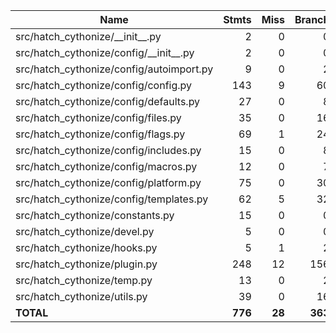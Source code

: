 | Name                                    |   Stmts |   Miss |  Branch | BrPart |   Cover |
| --------------------------------------- | ------: | -----: | ------: | -----: | ------: |
| src/hatch_cythonize/\_\_init\_\_.py        |       2 |      0 |       0 |      0 |    100% |
| src/hatch_cythonize/config/\_\_init\_\_.py |       2 |      0 |       0 |      0 |    100% |
| src/hatch_cythonize/config/autoimport.py   |       9 |      0 |       2 |      0 |    100% |
| src/hatch_cythonize/config/config.py       |     143 |      9 |      60 |      6 |     92% |
| src/hatch_cythonize/config/defaults.py     |      27 |      0 |       8 |      1 |     97% |
| src/hatch_cythonize/config/files.py        |      35 |      0 |      16 |      1 |     98% |
| src/hatch_cythonize/config/flags.py        |      69 |      1 |      24 |      0 |     99% |
| src/hatch_cythonize/config/includes.py     |      15 |      0 |       8 |      0 |    100% |
| src/hatch_cythonize/config/macros.py       |      12 |      0 |       7 |      0 |    100% |
| src/hatch_cythonize/config/platform.py     |      75 |      0 |      30 |      3 |     97% |
| src/hatch_cythonize/config/templates.py    |      62 |      5 |      32 |      4 |     90% |
| src/hatch_cythonize/constants.py           |      15 |      0 |       0 |      0 |    100% |
| src/hatch_cythonize/devel.py               |       5 |      0 |       0 |      0 |    100% |
| src/hatch_cythonize/hooks.py               |       5 |      1 |       2 |      0 |     86% |
| src/hatch_cythonize/plugin.py              |     248 |     12 |     156 |     10 |     95% |
| src/hatch_cythonize/temp.py                |      13 |      0 |       2 |      0 |    100% |
| src/hatch_cythonize/utils.py               |      39 |      0 |      16 |      0 |    100% |
| **TOTAL**                               | **776** | **28** | **363** | **25** | **95%** |
